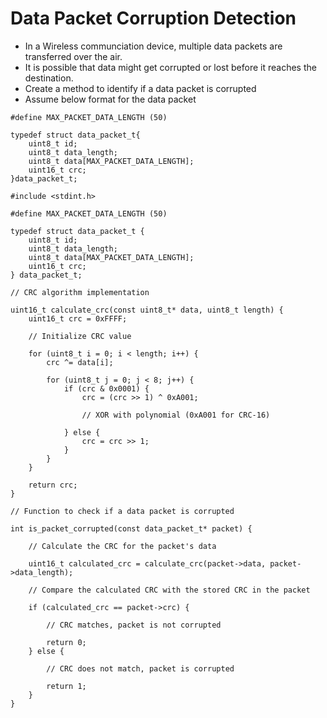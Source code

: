 # Data Packet Corruption Detection
* In a Wireless communciation device, multiple data packets are transferred over the air. 
* It is possible that data might get corrupted or lost before it reaches the destination.
* Create a method to identify if a data packet is corrupted
* Assume below format for the data packet

```
#define MAX_PACKET_DATA_LENGTH (50)

typedef struct data_packet_t{
    uint8_t id;
    uint8_t data_length;
    uint8_t data[MAX_PACKET_DATA_LENGTH];
    uint16_t crc;
}data_packet_t;

#include <stdint.h>

#define MAX_PACKET_DATA_LENGTH (50)

typedef struct data_packet_t {
    uint8_t id;
    uint8_t data_length;
    uint8_t data[MAX_PACKET_DATA_LENGTH];
    uint16_t crc;
} data_packet_t;

// CRC algorithm implementation

uint16_t calculate_crc(const uint8_t* data, uint8_t length) {
    uint16_t crc = 0xFFFF;
    
    // Initialize CRC value

    for (uint8_t i = 0; i < length; i++) {
        crc ^= data[i];

        for (uint8_t j = 0; j < 8; j++) {
            if (crc & 0x0001) {
                crc = (crc >> 1) ^ 0xA001;
                
                // XOR with polynomial (0xA001 for CRC-16)
                
            } else {
                crc = crc >> 1;
            }
        }
    }

    return crc;
}

// Function to check if a data packet is corrupted

int is_packet_corrupted(const data_packet_t* packet) {

    // Calculate the CRC for the packet's data
    
    uint16_t calculated_crc = calculate_crc(packet->data, packet->data_length);

    // Compare the calculated CRC with the stored CRC in the packet
    
    if (calculated_crc == packet->crc) {
    
        // CRC matches, packet is not corrupted
        
        return 0;
    } else {
    
        // CRC does not match, packet is corrupted
        
        return 1;
    }
}
